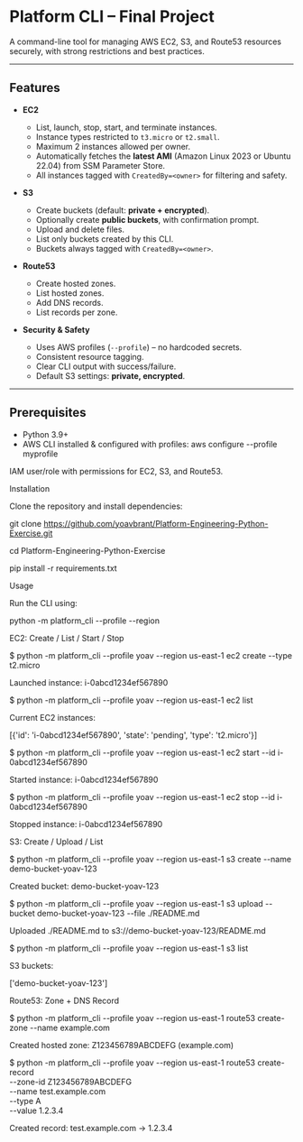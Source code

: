 # Platform CLI – Final Project

A command-line tool for managing AWS EC2, S3, and Route53 resources securely, with strong restrictions and best practices.

---

## Features

- **EC2**
  - List, launch, stop, start, and terminate instances.
  - Instance types restricted to `t3.micro` or `t2.small`.
  - Maximum 2 instances allowed per owner.
  - Automatically fetches the **latest AMI** (Amazon Linux 2023 or Ubuntu 22.04) from SSM Parameter Store.
  - All instances tagged with `CreatedBy=<owner>` for filtering and safety.

- **S3**
  - Create buckets (default: **private + encrypted**).
  - Optionally create **public buckets**, with confirmation prompt.
  - Upload and delete files.
  - List only buckets created by this CLI.
  - Buckets always tagged with `CreatedBy=<owner>`.

- **Route53**
  - Create hosted zones.
  - List hosted zones.
  - Add DNS records.
  - List records per zone.

- **Security & Safety**
  - Uses AWS profiles (`--profile`) – no hardcoded secrets.
  - Consistent resource tagging.
  - Clear CLI output with success/failure.
  - Default S3 settings: **private, encrypted**.

---

## Prerequisites

- Python 3.9+
- AWS CLI installed & configured with profiles:
  aws configure --profile myprofile
  
IAM user/role with permissions for EC2, S3, and Route53.

Installation

Clone the repository and install dependencies:

git clone https://github.com/yoavbrant/Platform-Engineering-Python-Exercise.git

cd Platform-Engineering-Python-Exercise

pip install -r requirements.txt

Usage

Run the CLI using:

python -m platform_cli --profile <aws-profile> --region <aws-region> <service> <command>

EC2: Create / List / Start / Stop

$ python -m platform_cli --profile yoav --region us-east-1 ec2 create --type t2.micro

Launched instance: i-0abcd1234ef567890

$ python -m platform_cli --profile yoav --region us-east-1 ec2 list

Current EC2 instances:

[{'id': 'i-0abcd1234ef567890', 'state': 'pending', 'type': 't2.micro'}]

$ python -m platform_cli --profile yoav --region us-east-1 ec2 start --id i-0abcd1234ef567890

Started instance: i-0abcd1234ef567890

$ python -m platform_cli --profile yoav --region us-east-1 ec2 stop --id i-0abcd1234ef567890

Stopped instance: i-0abcd1234ef567890

S3: Create / Upload / List

$ python -m platform_cli --profile yoav --region us-east-1 s3 create --name demo-bucket-yoav-123

Created bucket: demo-bucket-yoav-123

$ python -m platform_cli --profile yoav --region us-east-1 s3 upload --bucket demo-bucket-yoav-123 --file ./README.md

Uploaded ./README.md to s3://demo-bucket-yoav-123/README.md

$ python -m platform_cli --profile yoav --region us-east-1 s3 list

S3 buckets:

['demo-bucket-yoav-123']

Route53: Zone + DNS Record

$ python -m platform_cli --profile yoav --region us-east-1 route53 create-zone --name example.com

Created hosted zone: Z123456789ABCDEFG (example.com)

$ python -m platform_cli --profile yoav --region us-east-1 route53 create-record \
    --zone-id Z123456789ABCDEFG \
    --name test.example.com \
    --type A \
    --value 1.2.3.4
    
Created record: test.example.com -> 1.2.3.4

